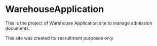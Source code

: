 # WarehouseApplication

This is the project of Warehouse Application site to manage admission documents.

This site was created for recruitment purposes only

